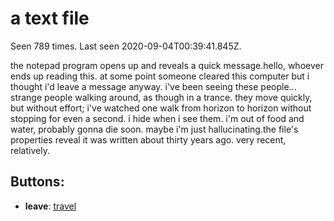 # a text file

Seen 789 times. Last seen 2020-09-04T00:39:41.845Z.

the notepad program opens up and reveals a quick message.<span class='doc'>hello, whoever ends up reading this. at some point someone cleared this computer but i thought i'd leave a message anyway. i've been seeing these people... strange people walking around, as though in a trance. they move quickly, but without effort; i've watched one walk from horizon to horizon without stopping for even a second. i hide when i see them. i'm out of food and water, probably gonna die soon. maybe i'm just hallucinating.</span>the file's properties reveal it was written about thirty years ago. very recent, relatively.

## Buttons:

- **leave**: [travel](travel-travel.md)